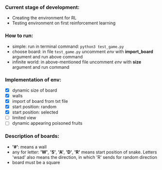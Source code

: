 ### Current stage of development:
- Creating the environment for RL
- Testing environment on first reinforcement learning

### How to run:

* simple: run in terminal command: `python3 test_game.py`
* choose board: in file `test_game.py` uncomment *env* with **import_board** argument and run above command 
* infinite world: in above-mentioned file uncomment *env* with **size** argument and run command

### Implementation of env:

- [X] dynamic size of board
- [X] walls
- [X] import of board from txt file
- [X] start position: random
- [X] start position: selected
- [ ] limited view
- [ ] dynamic appearing poisoned fruits

### Description of boards:

- **\'#\'**: means a wall
- any for letter: **\'W\'**, **\'S\'**, **\'A\'**, **\'D\'**, **\'R\'** means start position of snake. Letters 'wsad' also means the direction, in which 'R' sends for random direction 
- board must be a square